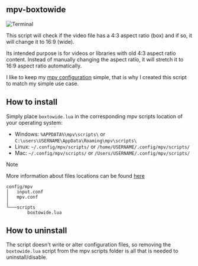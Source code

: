 ## mpv-boxtowide
![Terminal](https://github.com/user-attachments/assets/aee0410e-1110-4f07-9405-e4578eff6ebf)

This script will check if the video file has a 4:3 aspect ratio (box) and if so, it will change it to 16:9 (wide).

Its intended purpose is for videos or libraries with old 4:3 aspect ratio content. Instead of manually changing the aspect ratio, it will stretch it to 16:9 aspect ratio automatically.

I like to keep my [mpv configuration](https://github.com/Samillion/mpv-conf) simple, that is why I created this script to match my simple use case.

## How to install
Simply place `boxtowide.lua` in the corresponding mpv scripts location of your operating system:

- Windows: `%APPDATA%\mpv\scripts\` or `C:\users\USERNAME\AppData\Roaming\mpv\scripts\`
- Linux: `~/.config/mpv/scripts/` or `/home/USERNAME/.config/mpv/scripts/`
- Mac: `~/.config/mpv/scripts/` or `/Users/USERNAME/.config/mpv/scripts/`

> [!NOTE]
> More information about files locations can be found  [here](https://mpv.io/manual/master/#files)

```
config/mpv
│   input.conf
│   mpv.conf
│
└───scripts
        boxtowide.lua
```

## How to uninstall
The script doesn't write or alter configuration files, so removing the `boxtowide.lua` script from the mpv scripts folder is all that is needed to uninstall/disable.
